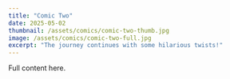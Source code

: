 ```yaml
---
title: "Comic Two"
date: 2025-05-02
thumbnail: /assets/comics/comic-two-thumb.jpg
image: /assets/comics/comic-two-full.jpg
excerpt: "The journey continues with some hilarious twists!"
---
```

Full content here.
